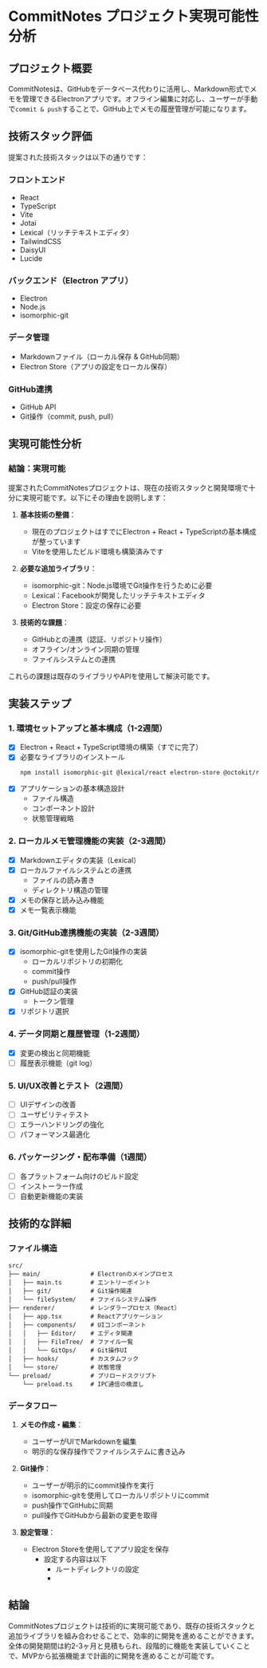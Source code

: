 # CommitNotes プロジェクト実現可能性分析

## プロジェクト概要

CommitNotesは、GitHubをデータベース代わりに活用し、Markdown形式でメモを管理できるElectronアプリです。オフライン編集に対応し、ユーザーが手動で`commit & push`することで、GitHub上でメモの履歴管理が可能になります。

## 技術スタック評価

提案された技術スタックは以下の通りです：

### フロントエンド

- React
- TypeScript
- Vite
- Jotai
- Lexical（リッチテキストエディタ）
- TailwindCSS
- DaisyUI
- Lucide

### バックエンド（Electron アプリ）

- Electron
- Node.js
- isomorphic-git

### データ管理

- Markdownファイル（ローカル保存 & GitHub同期）
- Electron Store（アプリの設定をローカル保存）

### GitHub連携

- GitHub API
- Git操作（commit, push, pull）

## 実現可能性分析

### 結論：実現可能

提案されたCommitNotesプロジェクトは、現在の技術スタックと開発環境で十分に実現可能です。以下にその理由を説明します：

1. **基本技術の整備**：

   - 現在のプロジェクトはすでにElectron + React + TypeScriptの基本構成が整っています
   - Viteを使用したビルド環境も構築済みです

2. **必要な追加ライブラリ**：

   - isomorphic-git：Node.js環境でGit操作を行うために必要
   - Lexical：Facebookが開発したリッチテキストエディタ
   - Electron Store：設定の保存に必要

3. **技術的な課題**：
   - GitHubとの連携（認証、リポジトリ操作）
   - オフライン/オンライン同期の管理
   - ファイルシステムとの連携

これらの課題は既存のライブラリやAPIを使用して解決可能です。

## 実装ステップ

### 1. 環境セットアップと基本構成（1-2週間）

- [x] Electron + React + TypeScript環境の構築（すでに完了）
- [x] 必要なライブラリのインストール
  ```bash
  npm install isomorphic-git @lexical/react electron-store @octokit/rest
  ```
- [x] アプリケーションの基本構造設計
  - ファイル構造
  - コンポーネント設計
  - 状態管理戦略

### 2. ローカルメモ管理機能の実装（2-3週間）

- [x] Markdownエディタの実装（Lexical）
- [x] ローカルファイルシステムとの連携
  - ファイルの読み書き
  - ディレクトリ構造の管理
- [x] メモの保存と読み込み機能
- [x] メモ一覧表示機能

### 3. Git/GitHub連携機能の実装（2-3週間）

- [x] isomorphic-gitを使用したGit操作の実装
  - ローカルリポジトリの初期化
  - commit操作
  - push/pull操作
- [x] GitHub認証の実装
  - トークン管理
- [x] リポジトリ選択

### 4. データ同期と履歴管理（1-2週間）

- [x] 変更の検出と同期機能
- [ ] 履歴表示機能（git log）

### 5. UI/UX改善とテスト（2週間）

- [ ] UIデザインの改善
- [ ] ユーザビリティテスト
- [ ] エラーハンドリングの強化
- [ ] パフォーマンス最適化

### 6. パッケージング・配布準備（1週間）

- [ ] 各プラットフォーム向けのビルド設定
- [ ] インストーラー作成
- [ ] 自動更新機能の実装

## 技術的な詳細

### ファイル構造

```
src/
├── main/              # Electronのメインプロセス
│   ├── main.ts        # エントリーポイント
│   ├── git/           # Git操作関連
│   └── fileSystem/    # ファイルシステム操作
├── renderer/          # レンダラープロセス（React）
│   ├── app.tsx        # Reactアプリケーション
│   ├── components/    # UIコンポーネント
│   │   ├── Editor/    # エディタ関連
│   │   ├── FileTree/  # ファイル一覧
│   │   └── GitOps/    # Git操作UI
│   ├── hooks/         # カスタムフック
│   └── store/         # 状態管理
└── preload/           # プリロードスクリプト
    └── preload.ts     # IPC通信の橋渡し
```

### データフロー

1. **メモの作成・編集**：

   - ユーザーがUIでMarkdownを編集
   - 明示的な保存操作でファイルシステムに書き込み

2. **Git操作**：

   - ユーザーが明示的にcommit操作を実行
   - isomorphic-gitを使用してローカルリポジトリにcommit
   - push操作でGitHubに同期
   - pull操作でGitHubから最新の変更を取得

3. **設定管理**：
   - Electron Storeを使用してアプリ設定を保存
     - 設定する内容は以下
       - ルートディレクトリの設定
       -

## 結論

CommitNotesプロジェクトは技術的に実現可能であり、既存の技術スタックと追加ライブラリを組み合わせることで、効率的に開発を進めることができます。全体の開発期間は約2-3ヶ月と見積もられ、段階的に機能を実装していくことで、MVPから拡張機能まで計画的に開発を進めることが可能です。
